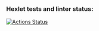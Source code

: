 ### Hexlet tests and linter status:
[![Actions Status](https://github.com/YakovlevaES/python-project-lvl1/workflows/hexlet-check/badge.svg)](https://github.com/YakovlevaES/python-project-lvl1/actions)